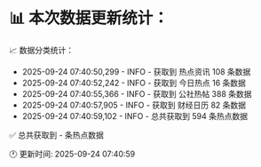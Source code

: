 📊 本次数据更新统计：
==========================

📈 数据分类统计：
- 2025-09-24 07:40:50,299 - INFO - 获取到 热点资讯 108 条数据
- 2025-09-24 07:40:52,242 - INFO - 获取到 今日热点 16 条数据
- 2025-09-24 07:40:55,366 - INFO - 获取到 公社热帖 388 条数据
- 2025-09-24 07:40:57,905 - INFO - 获取到 财经日历 82 条数据
- 2025-09-24 07:40:59,102 - INFO - 总共获取到 594 条热点数据

✅ 总共获取到 - 条热点数据

🕐 更新时间: 2025-09-24 07:40:59
